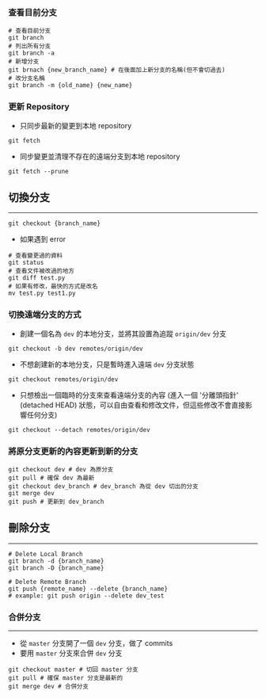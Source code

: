
### 查看目前分支
```shell
# 查看目前分支
git branch
# 列出所有分支
git branch -a
# 新增分支
git brnach {new_branch_name} # 在後面加上新分支的名稱(但不會切過去)
# 改分支名稱
git branch -m {old_name} {new_name}
```
### 更新 Repository
- 只同步最新的變更到本地 repository
```shell
git fetch
```
- 同步變更並清理不存在的遠端分支到本地 repository
```shell
git fetch --prune
```
## 切換分支
---
```shell
git checkout {branch_name}
```
- 如果遇到 error
```shell
# 查看變更過的資料
git status
# 查看文件被改過的地方
git diff test.py
# 如果有修改，最快的方式是改名
mv test.py test1.py
```
### 切換遠端分支的方式
- 創建一個名為 `dev` 的本地分支，並將其設置為追蹤 `origin/dev` 分支
```shell
git checkout -b dev remotes/origin/dev
```
- 不想創建新的本地分支，只是暫時進入遠端 `dev` 分支狀態
```shell
git checkout remotes/origin/dev
```
- 只想檢出一個臨時的分支來查看遠端分支的內容 (進入一個 '分離頭指針' (detached HEAD) 狀態，可以自由查看和修改文件，但這些修改不會直接影響任何分支)
```shell
git checkout --detach remotes/origin/dev
```
### 將原分支更新的內容更新到新的分支
```shell
git checkout dev # dev 為原分支
git pull # 確保 dev 為最新
git checkout dev_branch # dev_branch 為從 dev 切出的分支
git merge dev
git push # 更新到 dev_branch
```
## 刪除分支
---
```shell
# Delete Local Branch
git branch -d {branch_name}
git branch -D {branch_name}

# Delete Remote Branch
git push {remote_name} --delete {branch_name}
# example: git push origin --delete dev_test
```
### 合併分支
---
- 從 `master` 分支開了一個 `dev` 分支，做了 commits
- 要用 `master` 分支來合併 `dev` 分支
```shell
git checkout master # 切回 master 分支
git pull # 確保 master 分支是最新的
git merge dev # 合併分支
```
